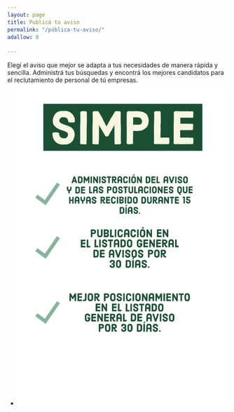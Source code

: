 ```yaml
---
layout: page
title: Publicá tu aviso
permalink: "/pública-tu-aviso/"
adallow: 0

---
```

Elegí el aviso que mejor se adapta a tus necesidades de manera rápida y sencilla. Administrá tus búsquedas y encontrá los mejores candidatos para el reclutamiento de personal de tú empresas.

* ![](/images/Adobe_Post_20190730_040633.png)
